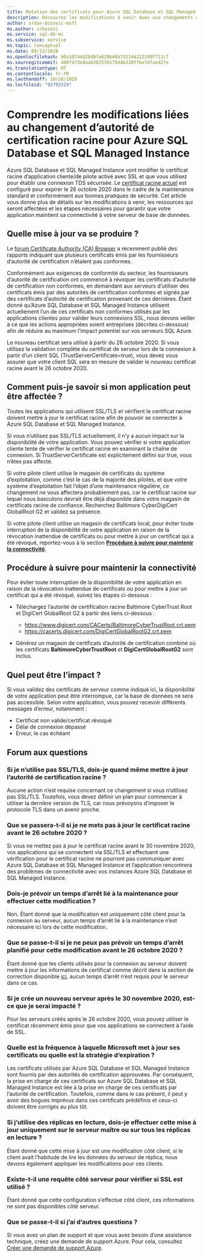 ```yaml
---
title: Rotation des certificats pour Azure SQL Database et SQL Managed Instance
description: Découvrez les modifications à venir dues aux changements de certificat racine qui affectent Azure SQL Database et Azure SQL Managed Instance.
author: srdan-bozovic-msft
ms.author: srbozovi
ms.service: sql-db-mi
ms.subservice: service
ms.topic: conceptual
ms.date: 09/13/2020
ms.openlocfilehash: b0a10744d2b48fa620b48b731144222199f711c7
ms.sourcegitcommit: 400f473e8aa6301539179d4b320ffbe7dfae42fe
ms.translationtype: HT
ms.contentlocale: fr-FR
ms.lasthandoff: 10/28/2020
ms.locfileid: "92792529"
---
```

# <a name="understanding-the-changes-in-the-root-ca-change-for-azure-sql-database--sql-managed-instance"></a>Comprendre les modifications liées au changement d’autorité de certification racine pour Azure SQL Database et SQL Managed Instance

Azure SQL Database et SQL Managed Instance vont modifier le certificat racine d’application cliente/de pilote activé avec SSL et que vous utilisez pour établir une connexion TDS sécurisée. Le [certificat racine actuel](https://www.digicert.com/CACerts/BaltimoreCyberTrustRoot.crt.pem) est configuré pour expirer le 26 octobre 2020 dans le cadre de la maintenance standard et conformément aux bonnes pratiques de sécurité. Cet article vous donne plus de détails sur les modifications à venir, les ressources qui seront affectées et les étapes nécessaires pour garantir que votre application maintient sa connectivité à votre serveur de base de données.

## <a name="what-update-is-going-to-happen"></a>Quelle mise à jour va se produire ?

Le [forum Certificate Authority (CA) Browser](https://cabforum.org/) a récemment publié des rapports indiquant que plusieurs certificats émis par les fournisseurs d’autorité de certification n’étaient pas conformes.

Conformément aux exigences de conformité du secteur, les fournisseurs d’autorité de certification ont commencé à révoquer les certificats d’autorité de certification non conformes, en demandant aux serveurs d’utiliser des certificats émis par des autorités de certification conformes et signés par des certificats d’autorité de certification provenant de ces dernières. Étant donné qu’Azure SQL Database et SQL Managed Instance utilisent actuellement l’un de ces certificats non conformes utilisés par les applications clientes pour valider leurs connexions SSL, nous devons veiller à ce que les actions appropriées soient entreprises (décrites ci-dessous) afin de réduire au maximum l’impact potentiel sur vos serveurs SQL Azure.

Le nouveau certificat sera utilisé à partir du 26 octobre 2020. Si vous utilisez la validation complète du certificat de serveur lors de la connexion à partir d’un client SQL (TrustServerCertificate=true), vous devez vous assurer que votre client SQL sera en mesure de valider le nouveau certificat racine avant le 26 octobre 2020.

## <a name="how-do-i-know-if-my-application-might-be-affected"></a>Comment puis-je savoir si mon application peut être affectée ?

Toutes les applications qui utilisent SSL/TLS et vérifient le certificat racine doivent mettre à jour le certificat racine afin de pouvoir se connecter à Azure SQL Database et SQL Managed Instance. 

Si vous n’utilisez pas SSL/TLS actuellement, il n’y a aucun impact sur la disponibilité de votre application. Vous pouvez vérifier si votre application cliente tente de vérifier le certificat racine en examinant la chaîne de connexion. Si TrustServerCertificate est explicitement défini sur true, vous n’êtes pas affecté.

Si votre pilote client utilise le magasin de certificats du système d’exploitation, comme c’est le cas de la majorité des pilotes, et que votre système d’exploitation fait l’objet d’une maintenance régulière, ce changement ne vous affectera probablement pas, car le certificat racine sur lequel nous basculons devrait être déjà disponible dans votre magasin de certificats racine de confiance. Recherchez Baltimore CyberDigiCert GlobalRoot G2 et validez sa présence.

Si votre pilote client utilise un magasin de certificats local, pour éviter toute interruption de la disponibilité de votre application en raison de la révocation inattendue de certificats ou pour mettre à jour un certificat qui a été révoqué, reportez-vous à la section [**Procédure à suivre pour maintenir la connectivité**](./ssl-root-certificate-expiring.md#what-do-i-need-to-do-to-maintain-connectivity).

## <a name="what-do-i-need-to-do-to-maintain-connectivity"></a>Procédure à suivre pour maintenir la connectivité

Pour éviter toute interruption de la disponibilité de votre application en raison de la révocation inattendue de certificats ou pour mettre à jour un certificat qui a été révoqué, suivez les étapes ci-dessous :

*   Téléchargez l’autorité de certification racine Baltimore CyberTrust Root et DigiCert GlobalRoot G2 à partir des liens ci-dessous :
    *   https://www.digicert.com/CACerts/BaltimoreCyberTrustRoot.crt.pem
    *   https://cacerts.digicert.com/DigiCertGlobalRootG2.crt.pem

*   Générez un magasin de certificats d’autorité de certification combiné où les certificats **BaltimoreCyberTrustRoot** et **DigiCertGlobalRootG2** sont inclus.

## <a name="what-can-be-the-impact"></a>Quel peut être l’impact ?
Si vous validez des certificats de serveur comme indiqué ici, la disponibilité de votre application peut être interrompue, car la base de données ne sera pas accessible. Selon votre application, vous pouvez recevoir différents messages d’erreur, notamment :
*   Certificat non valide/certificat révoqué
*   Délai de connexion dépassé
*   Erreur, le cas échéant

## <a name="frequently-asked-questions"></a>Forum aux questions

### <a name="if-i-am-not-using-ssltls-do-i-still-need-to-update-the-root-ca"></a>Si je n’utilise pas SSL/TLS, dois-je quand même mettre à jour l’autorité de certification racine ?
Aucune action n’est requise concernant ce changement si vous n’utilisez pas SSL/TLS. Toutefois, vous devez définir un plan pour commencer à utiliser la dernière version de TLS, car nous prévoyons d’imposer le protocole TLS dans un avenir proche.

### <a name="what-will-happen-if-i-do-not-update-the-root-certificate-before-october-26-2020"></a>Que se passera-t-il si je ne mets pas à jour le certificat racine avant le 26 octobre 2020 ?
Si vous ne mettez pas à jour le certificat racine avant le 30 novembre 2020, vos applications qui se connectent via SSL/TLS et effectuent une vérification pour le certificat racine ne pourront pas communiquer avec Azure SQL Database et SQL Managed Instance et l’application rencontrera des problèmes de connectivité avec vos instances Azure SQL Database et SQL Managed Instance.

### <a name="do-i-need-to-plan-a-maintenance-downtime-for-this-changebr"></a>Dois-je prévoir un temps d’arrêt lié à la maintenance pour effectuer cette modification ?<BR>
Non. Étant donné que la modification est uniquement côté client pour la connexion au serveur, aucun temps d’arrêt lié à la maintenance n’est nécessaire ici lors de cette modification.

### <a name="what-if-i-cannot-get-a-scheduled-downtime-for-this-change-before-october-26-2020"></a>Que se passe-t-il si je ne peux pas prévoir un temps d’arrêt planifié pour cette modification avant le 26 octobre 2020 ?
Étant donné que les clients utilisés pour la connexion au serveur doivent mettre à jour les informations de certificat comme décrit dans la section de correction disponible [ici](./ssl-root-certificate-expiring.md#what-do-i-need-to-do-to-maintain-connectivity), aucun temps d’arrêt n’est requis pour le serveur dans ce cas.

### <a name="if-i-create-a-new-server-after-november-30-2020-will-i-be-impacted"></a>Si je crée un nouveau serveur après le 30 novembre 2020, est-ce que je serai impacté ?
Pour les serveurs créés après le 26 octobre 2020, vous pouvez utiliser le certificat récemment émis pour que vos applications se connectent à l’aide de SSL.

### <a name="how-often-does-microsoft-update-their-certificates-or-what-is-the-expiry-policy"></a>Quelle est la fréquence à laquelle Microsoft met à jour ses certificats ou quelle est la stratégie d’expiration ?
Les certificats utilisés par Azure SQL Database et SQL Managed Instance sont fournis par des autorités de certification approuvées. Par conséquent, la prise en charge de ces certificats sur Azure SQL Database et SQL Managed Instance est liée à la prise en charge de ces certificats par l’autorité de certification. Toutefois, comme dans le cas présent, il peut y avoir des bogues imprévus dans ces certificats prédéfinis et ceux-ci doivent être corrigés au plus tôt.

### <a name="if-i-am-using-read-replicas-do-i-need-to-perform-this-update-only-on-master-server-or-all-the-read-replicas"></a>Si j’utilise des réplicas en lecture, dois-je effectuer cette mise à jour uniquement sur le serveur maître ou sur tous les réplicas en lecture ?
Étant donné que cette mise à jour est une modification côté client, si le client avait l’habitude de lire les données du serveur de réplica, nous devons également appliquer les modifications pour ces clients. 

### <a name="do-we-have-server-side-query-to-verify-if-ssl-is-being-used"></a>Existe-t-il une requête côté serveur pour vérifier si SSL est utilisé ?
Étant donné que cette configuration s’effectue côté client, ces informations ne sont pas disponibles côté serveur.

### <a name="what-if-i-have-further-questions"></a>Que se passe-t-il si j’ai d’autres questions ?
Si vous avez un plan de support et que vous avez besoin d’une assistance technique, créez une demande de support Azure. Pour cela, consultez [Créer une demande de support Azure](../../azure-portal/supportability/how-to-create-azure-support-request.md).